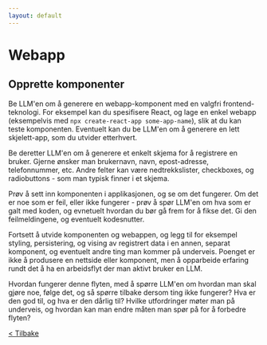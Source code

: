 ```yaml
---
layout: default
---
```


# Webapp

## Opprette komponenter

Be LLM'en om å generere en webapp-komponent med en valgfri frontend-teknologi.
For eksempel kan du spesifisere React, og lage en enkel webapp (eksempelvis med `npx create-react-app some-app-name`),
slik at du kan teste komponenten.
Eventuelt kan du be LLM'en om å generere en lett skjelett-app, som du utvider etterhvert.

Be deretter LLM'en om å generere et enkelt skjema for å registrere en bruker.
Gjerne ønsker man brukernavn, navn, epost-adresse, telefonnummer, etc.
Andre felter kan være nedtrekkslister, checkboxes, og radiobuttons - som man typisk finner i et skjema.

Prøv å sett inn komponenten i applikasjonen, og se om det fungerer.
Om det er noe som er feil, eller ikke fungerer - prøv å spør LLM'en om hva som er galt med koden,
og evnetuelt hvordan du bør gå frem for å fikse det. Gi den feilmeldingene, og eventuelt kodesnutter.

Fortsett å utvide komponenten og webappen, og legg til for eksempel styling,
persistering, og vising av registrert data i en annen, separat komponent, og eventuelt andre ting man kommer på underveis.
Poenget er ikke å produsere en nettside eller komponent, men å opparbeide erfaring rundt det å ha en arbeidsflyt
der man aktivt bruker en LLM.

Hvordan fungerer denne flyten, med å spørre LLM'en om hvordan man skal gjøre noe, følge det,
og så spørre tilbake dersom ting ikke fungerer?
Hva er den god til, og hva er den dårlig til?
Hvilke utfordringer møter man på underveis, og hvordan kan man endre måten man spør på for å forbedre flyten?

[< Tilbake](../exercises.md)